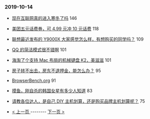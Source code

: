 ### 2019-10-14 
- [现在互联网真的进入寒冬了吗](https://www.v2ex.com/t/609077) 146
- [美团五元话费券，可 4.99 元冲 10 元话费](https://www.v2ex.com/t/609000) 118
- [联想最近发布的 Y9000X 大家感觉怎么样，有想购买的同学吗？](https://www.v2ex.com/t/609002) 109
- [QQ 的简洁模式很不错啊](https://www.v2ex.com/t/608964) 101
- [海淘了个支持 Mac 布局的机械键盘 K2，美滋滋](https://www.v2ex.com/t/609001) 101
- [房子转不出去，房东不退押金，能怎么办？](https://www.v2ex.com/t/609090) 95
- [BrowserBench.org](https://www.v2ex.com/t/608924) 91
- [摸鱼，刚自杀的韩国女星有多少人知道](https://www.v2ex.com/t/609219) 83
- [请教各位达人，是自己 DIY 主机划算，还是购买品牌主机划算呢？](https://www.v2ex.com/t/609009) 75 

- [ < 上一页 ](https://github.com/able8/v2ex-hot-record/blob/master/2019-10-13.md) -------- [ 下一页 > ](https://github.com/able8/v2ex-hot-record/blob/master/2019-10-15.md)